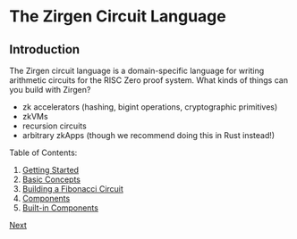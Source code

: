 # The Zirgen Circuit Language

## Introduction

The Zirgen circuit language is a domain-specific language for writing arithmetic
circuits for the RISC Zero proof system. What kinds of things can you build
with Zirgen?
* zk accelerators (hashing, bigint operations, cryptographic primitives)
* zkVMs
* recursion circuits
* arbitrary zkApps (though we recommend doing this in Rust instead!)

Table of Contents:
1. [Getting Started](01_Getting_Started.md)
2. [Basic Concepts](02_Conceptual_Overview.md)
3. [Building a Fibonacci Circuit](03_Building_a_Fibonacci_Circuit.md)
4. [Components](04_Components.md)
5. [Built-in Components](A1_Builtin_Components.md)

[Next](01_Getting_Started.md)
